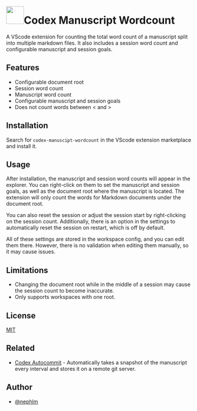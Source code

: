 # <img src="https://raw.githubusercontent.com/nephlm/codex-manuscript-wordcount/main/logo_128.png" width=48>Codex Manuscript Wordcount

A VScode extension for counting the total word count of a manuscript split into multiple markdown files. It also includes a session word count and configurable manuscript and session goals.

## Features

- Configurable document root
- Session word count
- Manuscript word count
- Configurable manuscript and session goals
- Does not count words between < and >

## Installation

Search for `codex-manuscipt-wordcount` in the VScode extension marketplace and install it.

## Usage

After installation, the manuscript and session word counts will appear in the explorer. You can right-click on them to set the manuscript and session goals, as well as the document root where the manuscript is located. The extension will only count the words for Markdown documents under the document root.

You can also reset the session or adjust the session start by right-clicking on the session count. Additionally, there is an option in the settings to automatically reset the session on restart, which is off by default.

All of these settings are stored in the workspace config, and you can edit them there. However, there is no validation when editing them manually, so it may cause issues.

## Limitations

- Changing the document root while in the middle of a session may cause the session count to become inaccurate.
- Only supports workspaces with one root.

## License

[MIT](https://choosealicense.com/licenses/mit/)

## Related

- [Codex Autocommit](https://marketplace.visualstudio.com/items?itemName=ZenBrewismBooks.codex-autocommit&ssr=false#overview) - Automatically takes a snapshot of the manuscript every interval and stores it on a remote git server.

## Author

- [@nephlm](https://www.github.com/nephlm)
